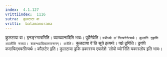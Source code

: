 ```yaml
---
index:  4.1.127
vrittiindex:  1116
sutra:  कुलटाटा वा
vritti:  balamanorama 
---
```


कुलटाया वा। इनङ्?मात्रमिति। व्याख्यानादिति भावः। पूर्वेणैवेति। `स्त्रीभ्यो ढ'गित्यनेनेत्यर्थः। कुलानि गृहाणि अटतीति रुलटा। शकन्ध्वादित्वात्पररूपम्। अत्रेति। `कुलटाया वे'ति सूत्रे इत्यर्थः। पक्षे ढ्रगिति। ढ्रगपि कदाचिद्भवतीत्यर्थः। कौलटेर इति। कुलटाया ढ्रकि ढकारस्य एयादेशे `लोपो व्यो'रिति यकारलोप इति भावः। 

